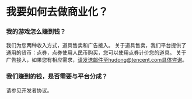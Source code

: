 # 我要如何去做商业化？

### 我的游戏怎么赚到钱？
我们为您两种收入方式，道具售卖和广告接入。
关于道具售卖，我们平台提供了通用的货币：点券，点券使用人民币购买，您可以使用点券计价您的道具。
关于广告接入，如果您有相应需求，请发送邮件至hudong@tencent.com具体咨询。


### 我们赚到的钱，是否需要与平台分成？
请参见开发者协议。